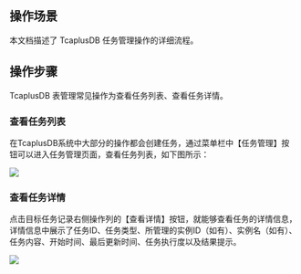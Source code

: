 ## 操作场景
本文档描述了 TcaplusDB 任务管理操作的详细流程。
## 操作步骤
TcaplusDB 表管理常见操作为查看任务列表、查看任务详情。

### 查看任务列表

在TcaplusDB系统中大部分的操作都会创建任务，通过菜单栏中【任务管理】按钮可以进入任务管理页面，查看任务列表，如下图所示：

![](https://main.qcloudimg.com/raw/e4f0494c7a3987a627ece83fdca81a28.png)

### 查看任务详情

点击目标任务记录右侧操作列的【查看详情】按钮，就能够查看任务的详情信息，详情信息中展示了任务ID、任务类型、所管理的实例ID（如有）、实例名（如有）、任务内容、开始时间、最后更新时间、任务执行度以及结果提示。

![](https://main.qcloudimg.com/raw/f245332b0b9453c1c20876ef499485d1.png)